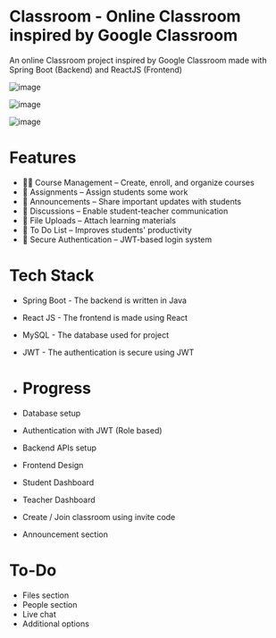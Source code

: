 # Classroom - Online Classroom inspired by Google Classroom
An online Classroom project inspired by Google Classroom made with Spring Boot (Backend) and ReactJS (Frontend)

![image](https://github.com/user-attachments/assets/d941ef46-ff7e-4595-9ec9-ea0adb6d2d3c)

![image](https://github.com/user-attachments/assets/4b217240-b3de-4e1f-94fb-f80588c2bcfa)

![image](https://github.com/user-attachments/assets/c15db627-3639-4983-b174-24a36d69c874)

# Features
* 👨‍🏫 Course Management – Create, enroll, and organize courses
* 📝 Assignments – Assign students some work
* 📢 Announcements – Share important updates with students
* 💬 Discussions – Enable student-teacher communication
* 📂 File Uploads – Attach learning materials
* 💬 To Do List – Improves students' productivity
* 🔐 Secure Authentication – JWT-based login system

# Tech Stack
* Spring Boot - The backend is written in Java
* React JS - The frontend is made using React
* MySQL - The database used for project
* JWT - The authentication is secure using JWT

* # Progress
* Database setup
* Authentication with JWT (Role based)
* Backend APIs setup
* Frontend Design
* Student Dashboard
* Teacher Dashboard
* Create / Join classroom using invite code
* Announcement section

# To-Do 
* Files section
* People section
* Live chat
* Additional options

  
